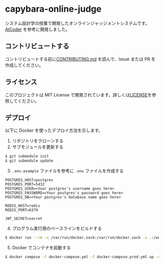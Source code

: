 # capybara-online-judge

システム設計学の授業で開発したオンラインジャッジメントシステムです。
[AtCoder](https://atcoder.jp/) を参考に開発しました。

## コントリビュートする

コントリビュートする前に[CONTRIBUTING.md](CONTRIBUTING.md) を読んで、Issue または PR を作成してください。

## ライセンス

このプロジェクトは MIT License で開発されています。詳しくは[LICENSE](LICENSE)を参照してください。

## デプロイ

以下に Docker を使ったデプロイ方法を示します。

1. リポジトリをクローンする
2. サブモジュールを更新する

```bash
$ git submodule init
$ git submodule update
```

3. `.env.example` ファイルを参考に `.env` ファイルを作成する

```
POSTGRES_HOST=postgres
POSTGRES_PORT=5432
POSTGRES_USER=<Your postgres's username goes here>
POSTGRES_PASSWORD=<Your postgres's password goes here>
POSTGRES_DB=<Your postgres's database name goes here>

REDIS_HOST=redis
REDIS_PORT=6379

JWT_SECRET=secret
```

4. プログラム実行用のベースラインをビルドする

```bash
$ docker run --rm -v /var/run/docker.sock:/var/run/docker.sock -v .:/workspace -w /workspace php:8-bullseye php tools/BuildImage.php
```

5. Docker でコンテナを起動する

```bash
$ docker compose -f docker-compose.yml -f docker-compose.prod.yml up -d
```
